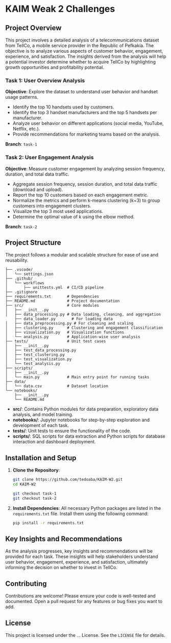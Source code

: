 # KAIM Weak 2 Challenges

## **Project Overview**

This project involves a detailed analysis of a telecommunications dataset from TellCo, a mobile service provider in the Republic of Pefkakia. The objective is to analyze various aspects of customer behavior, engagement, experience, and satisfaction. The insights derived from the analysis will help a potential investor determine whether to acquire TellCo by highlighting growth opportunities and profitability potential.

### **Task 1: User Overview Analysis**

**Objective**: Explore the dataset to understand user behavior and handset usage patterns.

- Identify the top 10 handsets used by customers.
- Identify the top 3 handset manufacturers and the top 5 handsets per manufacturer.
- Analyze user behavior on different applications (social media, YouTube, Netflix, etc.).
- Provide recommendations for marketing teams based on the analysis.

**Branch**: `task-1`

### **Task 2: User Engagement Analysis**

**Objective**: Measure customer engagement by analyzing session frequency, duration, and total data traffic.

- Aggregate session frequency, session duration, and total data traffic (download and upload).
- Report the top 10 customers based on each engagement metric.
- Normalize the metrics and perform k-means clustering (k=3) to group customers into engagement clusters.
- Visualize the top 3 most used applications.
- Determine the optimal value of k using the elbow method.

**Branch**: `task-2`


## **Project Structure**

The project follows a modular and scalable structure for ease of use and reusability.

```script
├── .vscode/
│   └── settings.json
├── .github/
│   └── workflows
│       ├── unittests.yml  # CI/CD pipeline
├── .gitignore
├── requirements.txt       # Dependencies
├── README.md              # Project documentation
├── src/                   # Core modules
│   ├── __init__.py
│   ├── data_processing.py # Data loading, cleaning, and aggregation
    ├── data_loader.py       # For loading data
│   ├── data_preprocessing.py # For cleaning and scaling
│   ├── clustering.py      # Clustering and engagement classification
│   ├── visualization.py   # Visualization functions
│   └── analysis.py        # Application-wise user analysis
├── tests/                 # Unit test cases
│   ├── __init__.py
│   ├── test_data_processing.py
│   ├── test_clustering.py
│   ├── test_visualization.py
│   └── test_analysis.py
├── scripts/
│   ├── __init__.py
│   └── main.py            # Main entry point for running tasks
├── data/
│   └── data.csv           # Dataset location
└── notebooks/
    ├── __init__.py
    └── README.md
```

- **src/**: Contains Python modules for data preparation, exploratory data analysis, and model training.
- **notebooks/**: Jupyter notebooks for step-by-step exploration and development of each task.
- **tests/**: Unit tests to ensure the functionality of the code.
- **scripts/**: SQL scripts for data extraction and Python scripts for database interaction and dashboard deployment.

## **Installation and Setup**

1. **Clone the Repository**:

   ```bash
   git clone https://github.com/tedoaba/KAIM-W2.git
   cd KAIM-W2

   git checkout task-1
   git checkout task-2
   ```

2. **Install Dependencies**:
   All necessary Python packages are listed in the `requirements.txt` file. Install them using the following command:

   ```bash
   pip install -r requirements.txt
   ```

## **Key Insights and Recommendations**

As the analysis progresses, key insights and recommendations will be provided for each task. These insights will help stakeholders understand user behavior, engagement, experience, and satisfaction, ultimately informing the decision on whether to invest in TellCo.

## **Contributing**

Contributions are welcome! Please ensure your code is well-tested and documented. Open a pull request for any features or bug fixes you want to add.

## **License**

This project is licensed under the ... License. See the `LICENSE` file for details.
